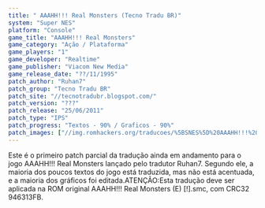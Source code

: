 ```yaml
---
title: " AAAHH!!! Real Monsters (Tecno Tradu BR)"
system: "Super NES"
platform: "Console"
game_title: "AAAHH!!! Real Monsters"
game_category: "Ação / Plataforma"
game_players: "1"
game_developer: "Realtime"
game_publisher: "Viacom New Media"
game_release_date: "??/11/1995"
patch_author: "Ruhan7"
patch_group: "Tecno Tradu BR"
patch_site: "//tecnotradubr.blogspot.com/"
patch_version: "???"
patch_release: "25/06/2011"
patch_type: "IPS"
patch_progress: "Textos - 90% / Graficos - 90%"
patch_images: ["//img.romhackers.org/traducoes/%5BSNES%5D%20AAAHH!!!%20Real%20Monsters%20-%20Tecno%20Tradu%20BR%20-%201.png","//img.romhackers.org/traducoes/%5BSNES%5D%20AAAHH!!!%20Real%20Monsters%20-%20Tecno%20Tradu%20BR%20-%202.png","//img.romhackers.org/traducoes/%5BSNES%5D%20AAAHH!!!%20Real%20Monsters%20-%20Tecno%20Tradu%20BR%20-%203.png"]
---
```

Este é o primeiro patch parcial da tradução ainda em andamento para o jogo AAAHH!!! Real Monsters lançado pelo tradutor Ruhan7. Segundo ele, a maioria dos poucos textos do jogo está traduzida, mas não está acentuada, e a maioria dos gráficos foi editada.ATENÇÃO:Esta tradução deve ser aplicada na ROM original AAAHH!!! Real Monsters (E) [!].smc, com CRC32 946313FB.